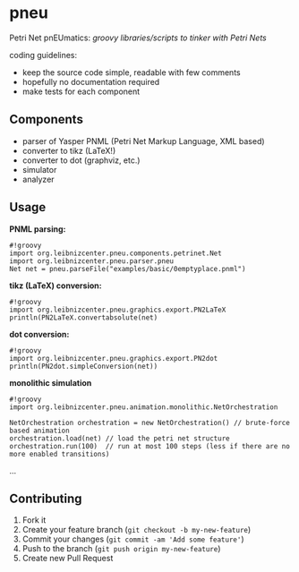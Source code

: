 # pneu

Petri Net pnEUmatics: *groovy libraries/scripts to tinker with Petri Nets*

coding guidelines:

* keep the source code simple, readable with few comments
* hopefully no documentation required
* make tests for each component

## Components

* parser of Yasper PNML (Petri Net Markup Language, XML based)
* converter to tikz (LaTeX!)
* converter to dot (graphviz, etc.)
* simulator 
* analyzer 

## Usage

**PNML parsing:**
```
#!groovy
import org.leibnizcenter.pneu.components.petrinet.Net
import org.leibnizcenter.pneu.parser.pneu
Net net = pneu.parseFile("examples/basic/0emptyplace.pnml")
```

**tikz (LaTeX) conversion:**
```
#!groovy
import org.leibnizcenter.pneu.graphics.export.PN2LaTeX
println(PN2LaTeX.convertabsolute(net)
```

**dot conversion:**
```
#!groovy
import org.leibnizcenter.pneu.graphics.export.PN2dot
println(PN2dot.simpleConversion(net))
```

**monolithic simulation**
```
#!groovy
import org.leibnizcenter.pneu.animation.monolithic.NetOrchestration

NetOrchestration orchestration = new NetOrchestration() // brute-force based animation
orchestration.load(net) // load the petri net structure
orchestration.run(100)  // run at most 100 steps (less if there are no more enabled transitions)
```

...


## Contributing

1. Fork it
2. Create your feature branch (`git checkout -b my-new-feature`)
3. Commit your changes (`git commit -am 'Add some feature'`)
4. Push to the branch (`git push origin my-new-feature`)
5. Create new Pull Request